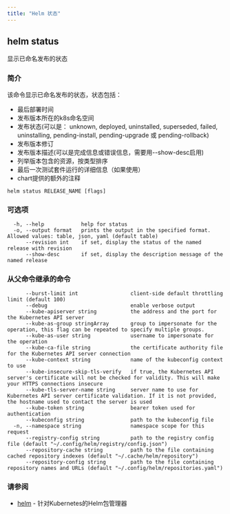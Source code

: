 ```yaml
---
title: "Helm 状态"
---
```


## helm status

显示已命名发布的状态

### 简介

该命令显示已命名发布的状态，状态包括：

- 最后部署时间
- 发布版本所在的k8s命名空间
- 发布状态(可以是： unknown, deployed, uninstalled, superseded, failed, uninstalling,
pending-install, pending-upgrade 或 pending-rollback)
- 发布版本修订
- 发布版本描述(可以是完成信息或错误信息，需要用--show-desc启用)
- 列举版本包含的资源，按类型排序
- 最后一次测试套件运行的详细信息（如果使用）
- chart提供的额外的注释

```shell
helm status RELEASE_NAME [flags]
```

### 可选项

```shell
  -h, --help            help for status
  -o, --output format   prints the output in the specified format. Allowed values: table, json, yaml (default table)
      --revision int    if set, display the status of the named release with revision
      --show-desc       if set, display the description message of the named release
```

### 从父命令继承的命令

```shell
      --burst-limit int                 client-side default throttling limit (default 100)
      --debug                           enable verbose output
      --kube-apiserver string           the address and the port for the Kubernetes API server
      --kube-as-group stringArray       group to impersonate for the operation, this flag can be repeated to specify multiple groups.
      --kube-as-user string             username to impersonate for the operation
      --kube-ca-file string             the certificate authority file for the Kubernetes API server connection
      --kube-context string             name of the kubeconfig context to use
      --kube-insecure-skip-tls-verify   if true, the Kubernetes API server's certificate will not be checked for validity. This will make your HTTPS connections insecure
      --kube-tls-server-name string     server name to use for Kubernetes API server certificate validation. If it is not provided, the hostname used to contact the server is used
      --kube-token string               bearer token used for authentication
      --kubeconfig string               path to the kubeconfig file
  -n, --namespace string                namespace scope for this request
      --registry-config string          path to the registry config file (default "~/.config/helm/registry/config.json")
      --repository-cache string         path to the file containing cached repository indexes (default "~/.cache/helm/repository")
      --repository-config string        path to the file containing repository names and URLs (default "~/.config/helm/repositories.yaml")
```

### 请参阅

- [helm](helm.md) - 针对Kubernetes的Helm包管理器
